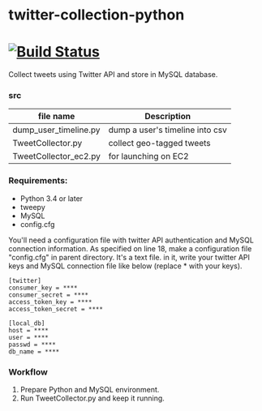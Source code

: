 # twitter-collection-python
[![Build Status](https://travis-ci.org/koitaroh/twitter-collection-python.svg?branch=master)](https://travis-ci.org/koitaroh/twitter-collection-python)
=========

Collect tweets using Twitter API and store in MySQL database.

### src

| file name     | Description                    |
| ------------- | ------------------------------ |
| dump_user_timeline.py | dump a user's timeline into csv |
| TweetCollector.py | collect geo-tagged tweets |
| TweetCollector_ec2.py | for launching on EC2 |


### Requirements:
* Python 3.4 or later
* tweepy
* MySQL
* config.cfg

You'll need a configuration file with twitter API authentication and MySQL connection information.
As specified on line 18, make a configuration file "config.cfg" in parent directory.
It's a text file. in it, write your twitter API keys and MySQL
connection file like below (replace * with your keys).

```
[twitter]
consumer_key = ****
consumer_secret = ****
access_token_key = ****
access_token_secret = ****

[local_db]
host = ****
user = ****
passwd = ****
db_name = ****
```

### Workflow
1. Prepare Python and MySQL environment.
2. Run TweetCollector.py and keep it running.